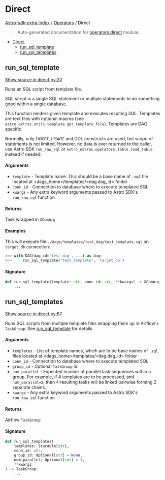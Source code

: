 # Direct

[Astro-sdk-extra Index](../README.md#astro-sdk-extra-index) /
[Operators](./index.md#operators) /
Direct

> Auto-generated documentation for [operators.direct](../../src/astro_extras/operators/direct.py) module.

- [Direct](#direct)
  - [run_sql_template](#run_sql_template)
  - [run_sql_templates](#run_sql_templates)

## run_sql_template

[Show source in direct.py:20](../../src/astro_extras/operators/direct.py#L20)

Runs an SQL script from template file.

SQL script is a single SQL statement or multiple statements
to do something good within a single database.

This function renders given template and executes resulting SQL. Templates are
text files with optional macros (see `astro_extras.utils.template.get_template_file`).
Templates are DAG specific.

Normally, only `INSERT`, `UPDATE` and DDL constructs are used,
but scope of statements is not limited. However, no data is ever returned to the caller,
use Astro SDK `run_raw_sql` or `astro_extras.operators.table.load_table` instead if needed.

#### Arguments

- `template` - Template name. This should be a base name of `.sql` file
    located at <dags_home>/templates/<dag.dag_id> folder
- `conn_id` - Connection to database where to execute templated SQL
- `kwargs` - Any extra keyword arguments passed to Astro SDK's `run_raw_sql` function

#### Returns

Task wrapped in `XComArg`

#### Examples

This will execute file `./dags/templates/test_dag/test_template.sql`
on `target_db` connection:

```python
>>> with DAG(dag_id='test_dag', ...) as dag:
>>>     run_sql_template('test_template', 'target_db')
```

#### Signature

```python
def run_sql_template(template: str, conn_id: str, **kwargs) -> XComArg:
    ...
```



## run_sql_templates

[Show source in direct.py:67](../../src/astro_extras/operators/direct.py#L67)

 Runs SQL scripts from multiple template files wrapping them up
in Airflow's `TaskGroup`. See [run_sql_template](#run_sql_template) for details.

#### Arguments

- `templates` - List of template names, which are to be base names of `.sql` files
    located at <dags_home>/templates/<dag.dag_id> folder
- `conn_id` - Connection to database where to execute templated SQL
- `group_id` - Optional `TaskGroup` id
- `num_parallel` - Expected number of parallel task sequences within a group.
    For example, if 4 templates are to be processed, and `num_parallel=2`,
    then 4 resulting tasks will be linked pairwise forming 2 separate chains.
- `kwargs` - Any extra keyword arguments passed to Astro SDK's `run_raw_sql` function

#### Returns

Airflow `TaskGroup`

#### Signature

```python
def run_sql_templates(
    templates: Iterable[str],
    conn_id: str,
    group_id: Optional[str] = None,
    num_parallel: Optional[int] = 1,
    **kwargs
) -> TaskGroup:
    ...
```